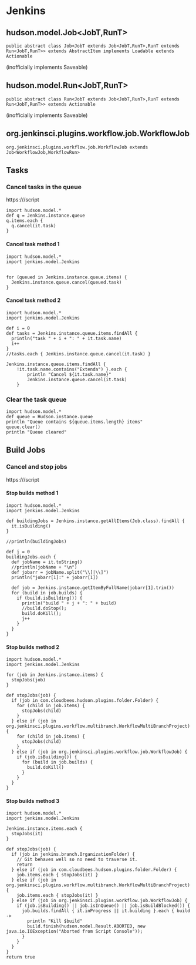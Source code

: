 # Jenkins

## hudson.model.Job<JobT,RunT>
`public abstract class Job<JobT extends Job<JobT,RunT>,RunT extends Run<JobT,RunT>> extends AbstractItem implements Loadable extends Actionable `

(inofficially implements Saveable)

## hudson.model.Run<JobT,RunT>
`public abstract class Run<JobT extends Job<JobT,RunT>,RunT extends Run<JobT,RunT>> extends Actionable`

(inofficially implements Saveable)

## org.jenkinsci.plugins.workflow.job.WorkflowJob
`org.jenkinsci.plugins.workflow.job.WorkflowJob extends Job<WorkflowJob,WorkflowRun>`

## Tasks

### Cancel tasks in the queue
https://<jenkins-url>/script

```
import hudson.model.*
def q = Jenkins.instance.queue
q.items.each {
  q.cancel(it.task)
}
```

#### Cancel task method 1
```
import hudson.model.*
import jenkins.model.Jenkins


for (queued in Jenkins.instance.queue.items) {
  Jenkins.instance.queue.cancel(queued.task)
}

```

#### Cancel task method 2
```
import hudson.model.*
import jenkins.model.Jenkins

def i = 0
def tasks = Jenkins.instance.queue.items.findAll {
  println("task " + i + ": " + it.task.name)
  i++
}
//tasks.each { Jenkins.instance.queue.cancel(it.task) }
```

```
Jenkins.instance.queue.items.findAll {
    !it.task.name.contains("Extenda") }.each {
        println "Cancel ${it.task.name}"
        Jenkins.instance.queue.cancel(it.task)
    }
```

### Clear the task queue

```
import hudson.model.*
def queue = Hudson.instance.queue
println "Queue contains ${queue.items.length} items"
queue.clear()
println "Queue cleared"
```

## Build Jobs

### Cancel and stop jobs
https://<jenkins-url>/script

#### Stop builds method 1
```
import hudson.model.*
import jenkins.model.Jenkins

def buildingJobs = Jenkins.instance.getAllItems(Job.class).findAll {
  it.isBuilding()
}

//println(buildingJobs)

def j = 0
buildingJobs.each {
  def jobName = it.toString()
  //println(jobName + "\n")
  def jobarr = jobName.split("\\[|\\]")
  println("jobarr[1]:" + jobarr[1])

  def job = Jenkins.instance.getItemByFullName(jobarr[1].trim())
  for (build in job.builds) {
    if (build.isBuilding()) {
      println("build " + j + ": " + build)
      //build.doStop();
      build.doKill();
      j++
    }
  }
}
```

#### Stop builds method 2
```
import hudson.model.*
import jenkins.model.Jenkins

for (job in Jenkins.instance.items) {
  stopJobs(job)
}

def stopJobs(job) {
  if (job in com.cloudbees.hudson.plugins.folder.Folder) {
    for (child in job.items) {
      stopJobs(child)
	}
  } else if (job in org.jenkinsci.plugins.workflow.multibranch.WorkflowMultiBranchProject) {
    for (child in job.items) {
      stopJobs(child)
    }
  } else if (job in org.jenkinsci.plugins.workflow.job.WorkflowJob) {
    if (job.isBuilding()) {
      for (build in job.builds) {
        build.doKill()
      }
    }
  }
}
```

#### Stop builds method 3
```
import hudson.model.*
import jenkins.model.Jenkins

Jenkins.instance.items.each {
  stopJobs(it)
}

def stopJobs(job) {
  if (job in jenkins.branch.OrganizationFolder) {
    // Git behaves well so no need to traverse it.
    return
  } else if (job in com.cloudbees.hudson.plugins.folder.Folder) {
    job.items.each { stopJobs(it) }
  } else if (job in org.jenkinsci.plugins.workflow.multibranch.WorkflowMultiBranchProject) {
    job.items.each { stopJobs(it) }
  } else if (job in org.jenkinsci.plugins.workflow.job.WorkflowJob) {
    if (job.isBuilding() || job.isInQueue() || job.isBuildBlocked()) {
      job.builds.findAll { it.inProgress || it.building }.each { build ->
        println "Kill $build"
        build.finish(hudson.model.Result.ABORTED, new java.io.IOException("Aborted from Script Console"));
      }
    }
  }
}
return true
```
